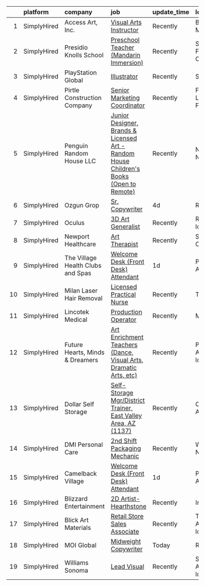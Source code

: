 

|    | platform    | company                           | job                                                                                                                                                                                            | update_time   | location                     |
|---:|:------------|:----------------------------------|:-----------------------------------------------------------------------------------------------------------------------------------------------------------------------------------------------|:--------------|:-----------------------------|
|  1 | SimplyHired | Access Art, Inc.                  | [Visual Arts Instructor](https://www.simplyhired.com/job/AhB5tQmMRUWR9LIGfb-SjWhvFCTFG7b2CWLlH3Fp9zwQmYrSplI_mQ?q=visual+art)                                                                  | Recently      | Baltimore, MD                |
|  2 | SimplyHired | Presidio Knolls School            | [Preschool Teacher (Mandarin Immersion)](https://www.simplyhired.com/job/TjDR0_5unIGKiJo-VCj6ZfKTn2Zk-R2QpynsSU9VPawpL7Qd-MN3Cw?q=visual+art)                                                  | Recently      | San Francisco, CA            |
|  3 | SimplyHired | PlayStation Global                | [Illustrator](https://www.simplyhired.com/job/Rocp2X8YaLsFNFF3dj2VxnmCmGBUBts7OoxEy4Vxk9u-0kLUmOet-Q?q=visual+art)                                                                             | Recently      | Seattle, WA                  |
|  4 | SimplyHired | Pirtle Construction Company       | [Senior Marketing Coordinator](https://www.simplyhired.com/job/TEUcflZaEukF8Mqv7UUPoUXyQaVpkWqzk2xSDhaWfU1hx6zIOrSXiQ?q=visual+art)                                                            | Recently      | Fort Lauderdale, FL          |
|  5 | SimplyHired | Penguin Random House LLC          | [Junior Designer, Brands & Licensed Art - Random House Children's Books (Open to Remote)](https://www.simplyhired.com/job/gH3waUaaEZWiJ28DEHFm7xKrgWmuMXpgd-FdbKc3X12hyKTLyKUXBQ?q=visual+art) | Recently      | New York, NY                 |
|  6 | SimplyHired | Ozgun Grop                        | [Sr. Copywriter](https://www.simplyhired.com/job/JnaNWcP7jafCSwL7KX61ek_2qST4OPDg3n1pSwBevIRtkO0g7kEz6g?q=visual+art)                                                                          | 4d            | Remote                       |
|  7 | SimplyHired | Oculus                            | [3D Art Generalist](https://www.simplyhired.com/job/je0u3b9g8nV9DnO3K-aE3a3L3MWK_JcqtTRaFwxslc5IFNxzn_ndrA?q=visual+art)                                                                       | Recently      | Remote +2 locations          |
|  8 | SimplyHired | Newport Healthcare                | [Art Therapist](https://www.simplyhired.com/job/g75tl0Ly4TTiQrv1UAdVN3XrOHcpotJh3MCaAJf540AVjxQ6NSnxWQ?q=visual+art)                                                                           | Recently      | Saint Cloud, MN              |
|  9 | SimplyHired | The Village Health Clubs and Spas | [Welcome Desk (Front Desk) Attendant](https://www.simplyhired.com/job/Ty4uNcyC-xIja0z-w_AiCm4flXLjf2Q_7xLlYNwbJRaj8X7ssy-Xkw?q=visual+art)                                                     | 1d            | Phoenix, AZ                  |
| 10 | SimplyHired | Milan Laser Hair Removal          | [Licensed Practical Nurse](https://www.simplyhired.com/job/iO0B4bvXfiQveYQ2hKpsgw-o3pQm1SSOiIjGSSFwTrns867k5j8E8w?q=visual+art)                                                                | Recently      | Tucson, AZ                   |
| 11 | SimplyHired | Lincotek Medical                  | [Production Operator](https://www.simplyhired.com/job/9za2pjRV09m-5iv9gHfX0AxJrmkc9FjUSwHT46v3qWWG2XRXxTO-Mg?q=visual+art)                                                                     | Recently      | Molalla, OR                  |
| 12 | SimplyHired | Future Hearts, Minds & Dreamers   | [Art Enrichment Teachers (Dance, Visual Arts, Dramatic Arts, etc)](https://www.simplyhired.com/job/fezfXeUcjlel0rzU4aa8X5aHhXR7X14jiqHpjCzy85Rf730QMWgDIg?q=visual+art)                        | Recently      | Phoenix, AZ +10 locations    |
| 13 | SimplyHired | Dollar Self Storage               | [Self-Storage Mgr/District Trainer, East Valley Area, AZ (1137)](https://www.simplyhired.com/job/3v4cqElsFGpUCDXMgXxNS0tHZ4N0_UbnC3fY1OyngTlDxnZ7xM6fSA?q=visual+art)                          | Recently      | Chandler, AZ                 |
| 14 | SimplyHired | DMI Personal Care                 | [2nd Shift Packaging Mechanic](https://www.simplyhired.com/job/Q58tGNSD6nikr7OmAkoYYm2A-0CjacQ2SLQYNtd0IqpEyWMFfZoGYQ?q=visual+art)                                                            | Recently      | Wharton, NJ                  |
| 15 | SimplyHired | Camelback Village                 | [Welcome Desk (Front Desk) Attendant](https://www.simplyhired.com/job/53xf5yGQdZHOZpiYyEYGDlEJi53aec2s8Go4Tt0EFYzwX-Dr1SGEyA?q=visual+art)                                                     | 1d            | Phoenix, AZ                  |
| 16 | SimplyHired | Blizzard Entertainment            | [2D Artist- Hearthstone](https://www.simplyhired.com/job/SpjQg9-PvboofN0JlAeM71jaQH3HpN8een9NhJPNcE2GrJiS1WEs9A?q=visual+art)                                                                  | Recently      | Irvine, CA                   |
| 17 | SimplyHired | Blick Art Materials               | [Retail Store Sales Associate](https://www.simplyhired.com/job/UGfXgITeFExp90ES8KCAfIL1a_tcVBCZ6yd2Js3r1v0XEIIiMUtpsw?q=visual+art)                                                            | Recently      | Tempe, AZ +50 locations      |
| 18 | SimplyHired | MOI Global                        | [Midweight Copywriter](https://www.simplyhired.com/job/VdppzqfS4uAT_vuLk2iH1zllUSivYxMaaei4EYBDZDAKIfibbPE0_g?q=visual+art)                                                                    | Today         | Remote                       |
| 19 | SimplyHired | Williams Sonoma                   | [Lead Visual](https://www.simplyhired.com/job/61_z5j694X1asmu1RKzWblm33xwsUvXoCFacX-akMK-3jiI2mKi2sQ?q=visual+art)                                                                             | Recently      | Scottsdale, AZ +12 locations |